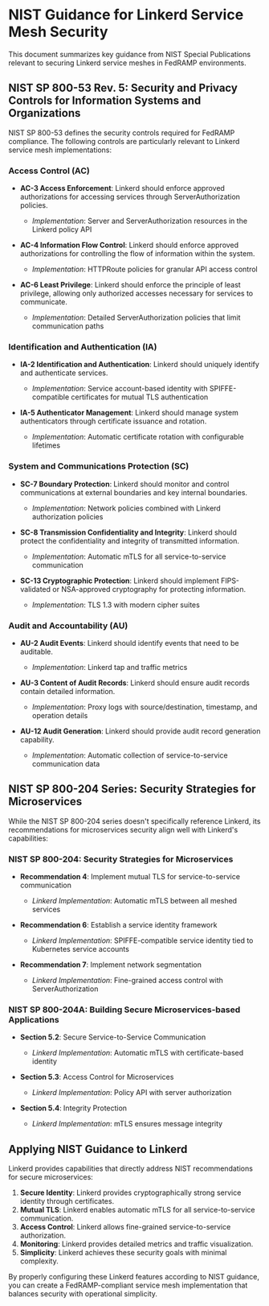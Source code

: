 # NIST Guidance for Linkerd Service Mesh Security

This document summarizes key guidance from NIST Special Publications relevant to securing Linkerd service meshes in FedRAMP environments.

## NIST SP 800-53 Rev. 5: Security and Privacy Controls for Information Systems and Organizations

NIST SP 800-53 defines the security controls required for FedRAMP compliance. The following controls are particularly relevant to Linkerd service mesh implementations:

### Access Control (AC)

- **AC-3 Access Enforcement**: Linkerd should enforce approved authorizations for accessing services through ServerAuthorization policies.
  - *Implementation*: Server and ServerAuthorization resources in the Linkerd policy API

- **AC-4 Information Flow Control**: Linkerd should enforce approved authorizations for controlling the flow of information within the system.
  - *Implementation*: HTTPRoute policies for granular API access control

- **AC-6 Least Privilege**: Linkerd should enforce the principle of least privilege, allowing only authorized accesses necessary for services to communicate.
  - *Implementation*: Detailed ServerAuthorization policies that limit communication paths

### Identification and Authentication (IA)

- **IA-2 Identification and Authentication**: Linkerd should uniquely identify and authenticate services.
  - *Implementation*: Service account-based identity with SPIFFE-compatible certificates for mutual TLS authentication

- **IA-5 Authenticator Management**: Linkerd should manage system authenticators through certificate issuance and rotation.
  - *Implementation*: Automatic certificate rotation with configurable lifetimes

### System and Communications Protection (SC)

- **SC-7 Boundary Protection**: Linkerd should monitor and control communications at external boundaries and key internal boundaries.
  - *Implementation*: Network policies combined with Linkerd authorization policies

- **SC-8 Transmission Confidentiality and Integrity**: Linkerd should protect the confidentiality and integrity of transmitted information.
  - *Implementation*: Automatic mTLS for all service-to-service communication

- **SC-13 Cryptographic Protection**: Linkerd should implement FIPS-validated or NSA-approved cryptography for protecting information.
  - *Implementation*: TLS 1.3 with modern cipher suites

### Audit and Accountability (AU)

- **AU-2 Audit Events**: Linkerd should identify events that need to be auditable.
  - *Implementation*: Linkerd tap and traffic metrics

- **AU-3 Content of Audit Records**: Linkerd should ensure audit records contain detailed information.
  - *Implementation*: Proxy logs with source/destination, timestamp, and operation details

- **AU-12 Audit Generation**: Linkerd should provide audit record generation capability.
  - *Implementation*: Automatic collection of service-to-service communication data

## NIST SP 800-204 Series: Security Strategies for Microservices

While the NIST SP 800-204 series doesn't specifically reference Linkerd, its recommendations for microservices security align well with Linkerd's capabilities:

### NIST SP 800-204: Security Strategies for Microservices

- **Recommendation 4**: Implement mutual TLS for service-to-service communication
  - *Linkerd Implementation*: Automatic mTLS between all meshed services

- **Recommendation 6**: Establish a service identity framework
  - *Linkerd Implementation*: SPIFFE-compatible service identity tied to Kubernetes service accounts

- **Recommendation 7**: Implement network segmentation
  - *Linkerd Implementation*: Fine-grained access control with ServerAuthorization

### NIST SP 800-204A: Building Secure Microservices-based Applications

- **Section 5.2**: Secure Service-to-Service Communication
  - *Linkerd Implementation*: Automatic mTLS with certificate-based identity

- **Section 5.3**: Access Control for Microservices
  - *Linkerd Implementation*: Policy API with server authorization

- **Section 5.4**: Integrity Protection
  - *Linkerd Implementation*: mTLS ensures message integrity

## Applying NIST Guidance to Linkerd

Linkerd provides capabilities that directly address NIST recommendations for secure microservices:

1. **Secure Identity**: Linkerd provides cryptographically strong service identity through certificates.
2. **Mutual TLS**: Linkerd enables automatic mTLS for all service-to-service communication.
3. **Access Control**: Linkerd allows fine-grained service-to-service authorization.
4. **Monitoring**: Linkerd provides detailed metrics and traffic visualization.
5. **Simplicity**: Linkerd achieves these security goals with minimal complexity.

By properly configuring these Linkerd features according to NIST guidance, you can create a FedRAMP-compliant service mesh implementation that balances security with operational simplicity.
